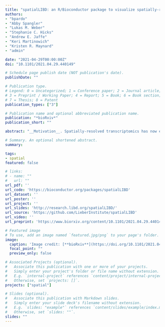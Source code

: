 ```yaml
---
title: "spatialLIBD: an R/Bioconductor package to visualize spatially-resolved transcriptomics data"
authors:
- "bpardo"
- "Abby Spangler"
- "Lukas M. Weber"
- "Stephanie C. Hicks"
- "Andrew E. Jaffe"
- "Keri Martinowich"
- "Kristen R. Maynard"
- "admin"

date: "2021-04-29T00:00:00Z"
doi: "10.1101/2021.04.29.440149"

# Schedule page publish date (NOT publication's date).
publishDate: ""

# Publication type.
# Legend: 0 = Uncategorized; 1 = Conference paper; 2 = Journal article;
# 3 = Preprint / Working Paper; 4 = Report; 5 = Book; 6 = Book section;
# 7 = Thesis; 8 = Patent
publication_types: ["3"]

# Publication name and optional abbreviated publication name.
publication: "*bioRxiv*"
publication_short: ""

abstract: "__Motivation__. Spatially-resolved transcriptomics has now enabled the quantification of high-throughput and transcriptome-wide gene expression in intact tissue while also retaining the spatial coordinates. Incorporating the precise spatial mapping of gene activity advances our understanding of intact tissuespecific biological processes. In order to interpret these novel spatial data types, interactive visualization tools are necessary. __Results__. We describe spatialLIBD, an R/Bioconductor package to interactively explore spatially-resolved transcriptomics data generated with the 10x Genomics Visium platform. The package contains functions to interactively access, visualize, and inspect the observed spatial gene expression data and data-driven clusters identified with supervised or unsupervised analyses, either on the user’s computer or through a web application. __Availability__. spatialLIBD is available at bioconductor.org/packages/spatialLIBD."

# Summary. An optional shortened abstract.
summary:

tags:
- spatial
featured: false

# links:
# - name: ""
#   url: ""
url_pdf: ''
url_code: 'https://bioconductor.org/packages/spatialLIBD'
url_dataset: ''
url_poster: ''
url_project: ''
url_slides: 'http://research.libd.org/spatialLIBD/'
url_source: 'https://github.com/LieberInstitute/spatialLIBD'
url_video: ''
url_preprint: 'https://www.biorxiv.org/content/10.1101/2021.04.29.440149v1'

# Featured image
# To use, add an image named `featured.jpg/png` to your page's folder. 
image:
  caption: 'Image credit: [**bioRxiv**](https://doi.org/10.1101/2021.04.29.440149)'
  focal_point: ""
  preview_only: false

# Associated Projects (optional).
#   Associate this publication with one or more of your projects.
#   Simply enter your project's folder or file name without extension.
#   E.g. `internal-project` references `content/project/internal-project/index.md`.
#   Otherwise, set `projects: []`.
projects: ["spatial"]

# Slides (optional).
#   Associate this publication with Markdown slides.
#   Simply enter your slide deck's filename without extension.
#   E.g. `slides: "example"` references `content/slides/example/index.md`.
#   Otherwise, set `slides: ""`.
slides: ""
---
```


<!--

{{% alert note %}}
Click the *Cite* button above to demo the feature to enable visitors to import publication metadata into their reference management software.
{{% /alert %}}

{{% alert note %}}
Click the *Slides* button above to demo Academic's Markdown slides feature.
{{% /alert %}}

Supplementary notes can be added here, including [code and math](https://sourcethemes.com/academic/docs/writing-markdown-latex/).
-->